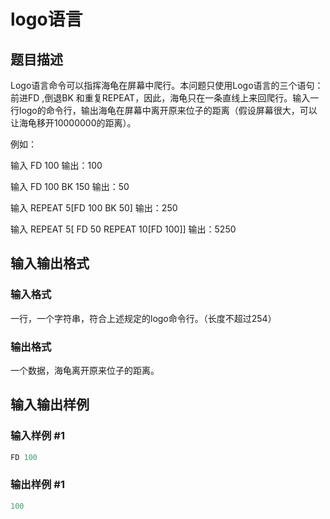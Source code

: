 # logo语言

## 题目描述

Logo语言命令可以指挥海龟在屏幕中爬行。本问题只使用Logo语言的三个语句：前进FD ,倒退BK 和重复REPEAT，因此，海龟只在一条直线上来回爬行。输入一行logo的命令行，输出海龟在屏幕中离开原来位子的距离（假设屏幕很大，可以让海龟移开10000000的距离）。

例如：

输入 FD 100 输出：100

输入 FD 100 BK 150 输出：50

输入 REPEAT 5[FD 100 BK 50] 输出：250

输入 REPEAT 5[ FD 50 REPEAT 10[FD 100]] 输出：5250

## 输入输出格式

### 输入格式

一行，一个字符串，符合上述规定的logo命令行。（长度不超过254）

### 输出格式

一个数据，海龟离开原来位子的距离。

## 输入输出样例

### 输入样例 #1

```cpp
FD 100
```


### 输出样例 #1

```cpp
100
```


